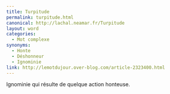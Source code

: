 ```yaml
---
title: Turpitude
permalink: turpitude.html
canonical: http://lachal.neamar.fr/Turpitude
layout: word
categories:
  - Mot complexe
synonyms:
  - Honte
  - Déshonneur
  - Ignominie
link: http://lemotdujour.over-blog.com/article-2323400.html
---
```


Ignominie qui résulte de quelque action honteuse.

